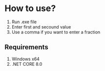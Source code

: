 # How to use?

1. Run .exe file
2. Enter first and secound value
3. Use a comma if you want to enter a fraction

## Requirements

1. Windows x64
2. .NET CORE 8.0
